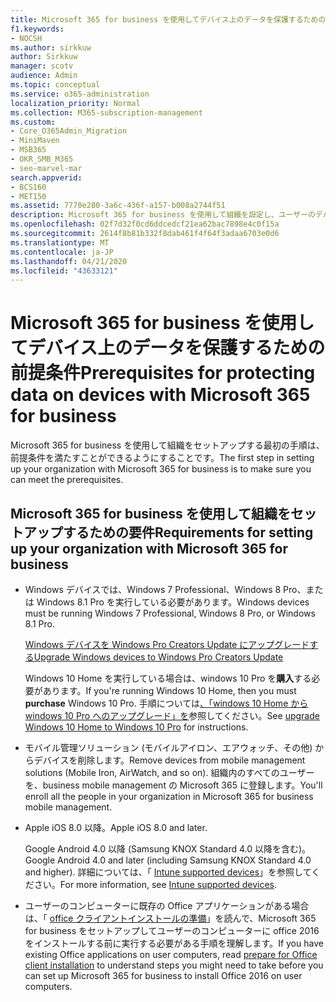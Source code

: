 ```yaml
---
title: Microsoft 365 for business を使用してデバイス上のデータを保護するための前提条件
f1.keywords:
- NOCSH
ms.author: sirkkuw
author: Sirkkuw
manager: scotv
audience: Admin
ms.topic: conceptual
ms.service: o365-administration
localization_priority: Normal
ms.collection: M365-subscription-management
ms.custom:
- Core_O365Admin_Migration
- MiniMaven
- MSB365
- OKR_SMB_M365
- seo-marvel-mar
search.appverid:
- BCS160
- MET150
ms.assetid: 7770e280-3a6c-436f-a157-b008a2744f51
description: Microsoft 365 for business を使用して組織を設定し、ユーザーのデバイスで作業データを保護するための要件について説明します。
ms.openlocfilehash: 02f7d32f0cd6ddcedcf21ea62bac7898e4c0f15a
ms.sourcegitcommit: 2614f8b81b332f8dab461f4f64f3adaa6703e0d6
ms.translationtype: MT
ms.contentlocale: ja-JP
ms.lasthandoff: 04/21/2020
ms.locfileid: "43633121"
---
```

# <a name="prerequisites-for-protecting-data-on-devices-with-microsoft-365-for-business"></a><span data-ttu-id="6061e-103">Microsoft 365 for business を使用してデバイス上のデータを保護するための前提条件</span><span class="sxs-lookup"><span data-stu-id="6061e-103">Prerequisites for protecting data on devices with Microsoft 365 for business</span></span>

<span data-ttu-id="6061e-104">Microsoft 365 for business を使用して組織をセットアップする最初の手順は、前提条件を満たすことができるようにすることです。</span><span class="sxs-lookup"><span data-stu-id="6061e-104">The first step in setting up your organization with Microsoft 365 for business is to make sure you can meet the prerequisites.</span></span>
  
## <a name="requirements-for-setting-up-your-organization-with-microsoft-365-for-business"></a><span data-ttu-id="6061e-105">Microsoft 365 for business を使用して組織をセットアップするための要件</span><span class="sxs-lookup"><span data-stu-id="6061e-105">Requirements for setting up your organization with Microsoft 365 for business</span></span>

- <span data-ttu-id="6061e-106">Windows デバイスでは、Windows 7 Professional、Windows 8 Pro、または Windows 8.1 Pro を実行している必要があります。</span><span class="sxs-lookup"><span data-stu-id="6061e-106">Windows devices must be running Windows 7 Professional, Windows 8 Pro, or Windows 8.1 Pro.</span></span>
    
    [<span data-ttu-id="6061e-107">Windows デバイスを Windows Pro Creators Update にアップグレードする</span><span class="sxs-lookup"><span data-stu-id="6061e-107">Upgrade Windows devices to Windows Pro Creators Update</span></span>](upgrade-to-windows-pro-creators-update.md)
    
    <span data-ttu-id="6061e-108">Windows 10 Home を実行している場合は、windows 10 Pro を**購入**する必要があります。</span><span class="sxs-lookup"><span data-stu-id="6061e-108">If you're running Windows 10 Home, then you must **purchase** Windows  10 Pro.</span></span> <span data-ttu-id="6061e-109">手順については[、「windows 10 Home から windows 10 Pro へのアップグレード」を](https://support.office.com/article/0aee10c1-4d34-43ee-a325-579c6c2df90e?ui=en-US&rs=en-US&ad=US)参照してください。</span><span class="sxs-lookup"><span data-stu-id="6061e-109">See [upgrade Windows 10 Home to Windows 10 Pro](https://support.office.com/article/0aee10c1-4d34-43ee-a325-579c6c2df90e?ui=en-US&rs=en-US&ad=US) for instructions.</span></span> 
    
- <span data-ttu-id="6061e-110">モバイル管理ソリューション (モバイルアイロン、エアウォッチ、その他) からデバイスを削除します。</span><span class="sxs-lookup"><span data-stu-id="6061e-110">Remove devices from mobile management solutions (Mobile Iron, AirWatch, and so on).</span></span> <span data-ttu-id="6061e-111">組織内のすべてのユーザーを、business mobile management の Microsoft 365 に登録します。</span><span class="sxs-lookup"><span data-stu-id="6061e-111">You'll enroll all the people in your organization in Microsoft 365 for business mobile management.</span></span>
    
- <span data-ttu-id="6061e-112">Apple iOS 8.0 以降。</span><span class="sxs-lookup"><span data-stu-id="6061e-112">Apple iOS 8.0 and later.</span></span>
    
    <span data-ttu-id="6061e-113">Google Android 4.0 以降 (Samsung KNOX Standard 4.0 以降を含む)。</span><span class="sxs-lookup"><span data-stu-id="6061e-113">Google Android 4.0 and later (including Samsung KNOX Standard 4.0 and higher).</span></span> <span data-ttu-id="6061e-114">詳細については、「 [Intune supported devices](https://go.microsoft.com/fwlink/p/?linkid=852307)」を参照してください。</span><span class="sxs-lookup"><span data-stu-id="6061e-114">For more information, see [Intune supported devices](https://go.microsoft.com/fwlink/p/?linkid=852307).</span></span>
    
- <span data-ttu-id="6061e-115">ユーザーのコンピューターに既存の Office アプリケーションがある場合は、「 [office クライアントインストールの準備](prepare-for-office-client-deployment.md)」を読んで、Microsoft 365 for business をセットアップしてユーザーのコンピューターに office 2016 をインストールする前に実行する必要がある手順を理解します。</span><span class="sxs-lookup"><span data-stu-id="6061e-115">If you have existing Office applications on user computers, read [prepare for Office client installation](prepare-for-office-client-deployment.md) to understand steps you might need to take before you can set up Microsoft 365 for business to install Office 2016 on user computers.</span></span> 
